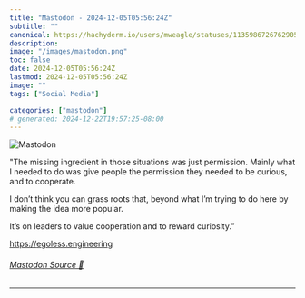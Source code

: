 ```yaml
---
title: "Mastodon - 2024-12-05T05:56:24Z"
subtitle: ""
canonical: https://hachyderm.io/users/mweagle/statuses/113598672676290539
description:
image: "/images/mastodon.png"
toc: false
date: 2024-12-05T05:56:24Z
lastmod: 2024-12-05T05:56:24Z
image: ""
tags: ["Social Media"]

categories: ["mastodon"]
# generated: 2024-12-22T19:57:25-08:00
---
```

![Mastodon](/images/mastodon.png)

<p>&quot;The missing ingredient in those situations was just permission. Mainly what I needed to do was give people the permission they needed to be curious, and to cooperate.</p><p>I don’t think you can grass roots that, beyond what I’m trying to do here by making the idea more popular.</p><p>It’s on leaders to value cooperation and to reward curiosity.”</p><p><a href="https://egoless.engineering" target="_blank" rel="nofollow noopener noreferrer" translate="no"><span class="invisible">https://</span><span class="">egoless.engineering</span><span class="invisible"></span></a></p>


###### [Mastodon Source 🐘](https://hachyderm.io/@mweagle/113598672676290539)

___
